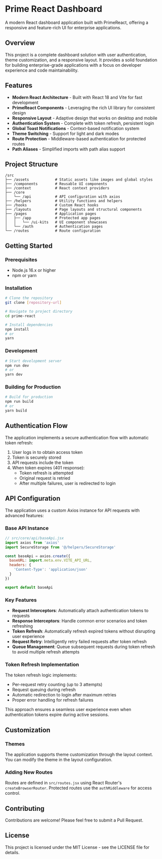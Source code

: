 # Prime React Dashboard

A modern React dashboard application built with PrimeReact, offering a responsive and feature-rich UI for enterprise applications.

## Overview

This project is a complete dashboard solution with user authentication, theme customization, and a responsive layout. It provides a solid foundation for building enterprise-grade applications with a focus on developer experience and code maintainability.

## Features

- **Modern React Architecture** - Built with React 18 and Vite for fast development
- **PrimeReact Components** - Leveraging the rich UI library for consistent design
- **Responsive Layout** - Adaptive design that works on desktop and mobile
- **Authentication System** - Complete with token refresh, persistent login
- **Global Toast Notifications** - Context-based notification system
- **Theme Switching** - Support for light and dark modes
- **Route Protection** - Middleware-based authentication for protected routes
- **Path Aliases** - Simplified imports with path alias support

## Project Structure

```
/src
├── /assets            # Static assets like images and global styles
├── /components        # Reusable UI components
├── /context           # React context providers
├── /core
│   └── /api           # API configuration with axios
├── /helpers           # Utility functions and helpers
├── /hooks             # Custom React hooks
├── /layouts           # Page layouts and structural components
├── /pages             # Application pages
│   ├── /app           # Protected app pages
│   │   └── /ui-kits   # UI component showcases
│   └── /auth          # Authentication pages
└── /routes            # Route configuration
```

## Getting Started

### Prerequisites

- Node.js 16.x or higher
- npm or yarn

### Installation

```bash
# Clone the repository
git clone [repository-url]

# Navigate to project directory
cd prime-react

# Install dependencies
npm install
# or
yarn
```

### Development

```bash
# Start development server
npm run dev
# or
yarn dev
```

### Building for Production

```bash
# Build for production
npm run build
# or
yarn build
```

## Authentication Flow

The application implements a secure authentication flow with automatic token refresh:

1. User logs in to obtain access token
2. Token is securely stored
3. API requests include the token
4. When token expires (401 response):
   - Token refresh is attempted
   - Original request is retried
   - After multiple failures, user is redirected to login

## API Configuration

The application uses a custom Axios instance for API requests with advanced features:

### Base API Instance

```javascript
// src/core/api/baseApi.jsx
import axios from 'axios'
import SecureStorage from '@/helpers/SecureStorage'

const baseApi = axios.create({
  baseURL: import.meta.env.VITE_API_URL,
  headers: {
    'Content-Type': 'application/json'
  }
})

export default baseApi
```

### Key Features

- **Request Interceptors**: Automatically attach authentication tokens to requests
- **Response Interceptors**: Handle common error scenarios and token refreshing
- **Token Refresh**: Automatically refresh expired tokens without disrupting user experience
- **Request Retry**: Intelligently retry failed requests after token refresh
- **Queue Management**: Queue subsequent requests during token refresh to avoid multiple refresh attempts

### Token Refresh Implementation

The token refresh logic implements:
- Per-request retry counting (up to 3 attempts)
- Request queuing during refresh
- Automatic redirection to login after maximum retries
- Proper error handling for refresh failures

This approach ensures a seamless user experience even when authentication tokens expire during active sessions.

## Customization

### Themes

The application supports theme customization through the layout context. You can modify the theme in the layout configuration.

### Adding New Routes

Routes are defined in `src/routes.jsx` using React Router's `createBrowserRouter`. Protected routes use the `authMiddleware` for access control.

## Contributing

Contributions are welcome! Please feel free to submit a Pull Request.

## License

This project is licensed under the MIT License - see the LICENSE file for details.